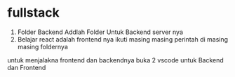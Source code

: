 # fullstack

1. Folder Backend Addlah Folder Untuk Backend server nya
2. Belajar react adalah frontend nya
   ikuti masing masing perintah di masing masing foldernya


untuk menjalakna frontend dan backendnya buka 2 vscode untuk Backend dan Frontend
